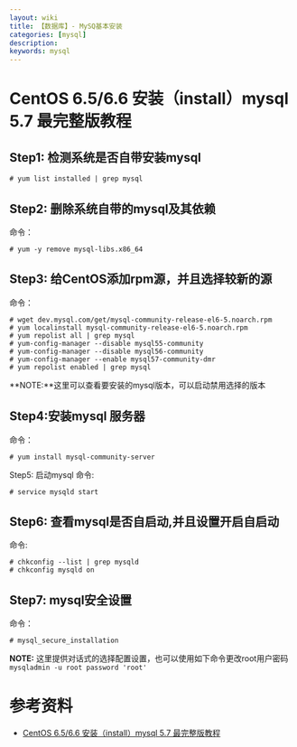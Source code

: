 ```yaml
---
layout: wiki
title: 【数据库】- MySQ基本安装
categories: [mysql]
description: 
keywords: mysql
---
```


#  CentOS 6.5/6.6 安装（install）mysql 5.7 最完整版教程

## Step1: 检测系统是否自带安装mysql

```
# yum list installed | grep mysql
```

## Step2: 删除系统自带的mysql及其依赖
命令：
```
# yum -y remove mysql-libs.x86_64
```

## Step3: 给CentOS添加rpm源，并且选择较新的源
命令：
```
# wget dev.mysql.com/get/mysql-community-release-el6-5.noarch.rpm
# yum localinstall mysql-community-release-el6-5.noarch.rpm
# yum repolist all | grep mysql
# yum-config-manager --disable mysql55-community
# yum-config-manager --disable mysql56-community
# yum-config-manager --enable mysql57-community-dmr
# yum repolist enabled | grep mysql
```

**NOTE:**这里可以查看要安装的mysql版本，可以启动禁用选择的版本

## Step4:安装mysql 服务器
命令：
```
# yum install mysql-community-server
```

Step5: 启动mysql
命令:
```
# service mysqld start
```

## Step6: 查看mysql是否自启动,并且设置开启自启动
命令:
```
# chkconfig --list | grep mysqld
# chkconfig mysqld on
```

## Step7: mysql安全设置
命令：
```
# mysql_secure_installation
```

**NOTE:** 这里提供对话式的选择配置设置，也可以使用如下命令更改root用户密码 `mysqladmin -u root password 'root'`



# 参考资料
* [CentOS 6.5/6.6 安装（install）mysql 5.7 最完整版教程](https://segmentfault.com/a/1190000003049498)
